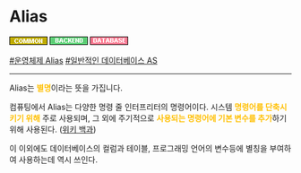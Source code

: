
# Alias

![Common](../../2TAT1C/Label_Common.png)
![Backend](../../2TAT1C/Label_Backend.png)
![Database](../../2TAT1C/Label_Database.png)

<a href = "https://en.wikipedia.org/wiki/Alias_(command)">#운영체제 Alias</a> 
<a href = "https://en.wikipedia.org/wiki/Alias_(SQL)">#일반적인 데이터베이스 AS</a> 

---

Alias는  <span style="color:#FFBF00; font-weight:bold;">별명</span>이라는 뜻을 가집니다. 

컴퓨팅에서 Alias는 다양한 명령 줄 인터프리터의 명령어이다. 시스템 <span style="color:#FFBF00; font-weight:bold;">명령어를 단축시키기 위해</span> 주로 사용되며, 그 외에 주기적으로 <span style="color:#FFBF00; font-weight:bold;">사용되는 명령어에 기본 변수를 추가</span>하기 위해 사용된다.
([위키 백과](<https://ko.wikipedia.org/wiki/Alias_(%EB%AA%85%EB%A0%B9%EC%96%B4)>))

이 이외에도 데이터베이스의 컬럼과 테이블, 프로그래밍 언어의 변수등에 별칭을 부여하여 사용하는데 역시 쓰인다.
